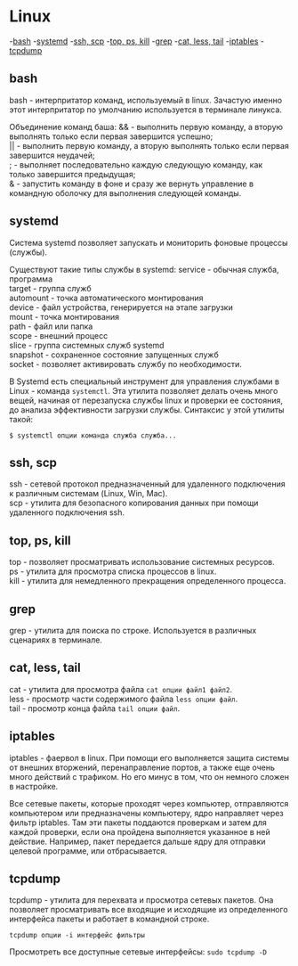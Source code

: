 # Linux

-[bash](#bash)
-[systemd](#systemd)
-[ssh, scp](#ssh-scp)
-[top, ps, kill](#top-ps-kill)
-[grep](#grep)
-[cat, less, tail](#cat-less-tail)
-[iptables](#iptables)
-[tcpdump](#tcpdump)

## bash
bash - интерпритатор команд, используемый в linux. Зачастую именно этот интерпритатор по умолчанию используется в
терминале линукса.

Объединение команд баша:
&& - выполнить первую команду, а вторую выполнять только если первая завершится успешно;  
|| - выполнить первую команду, а вторую выполнять только если первая завершится неудачей;  
; - выполняет последовательно каждую следующую команду, как только завершится предыдущая;  
& - запустить команду в фоне и сразу же вернуть управление в командную оболочку для выполнения следующей команды.

## systemd
Система systemd позволяет запускать и мониторить фоновые процессы (службы).

Существуют такие типы службы в systemd:
service - обычная служба, программа  
target - группа служб  
automount - точка автоматического монтирования  
device - файл устройства, генерируется на этапе загрузки  
mount - точка монтирования  
path - файл или папка  
scope - внешний процесс  
slice - группа системных служб systemd  
snapshot - сохраненное состояние запущенных служб  
socket - позволяет активировать службу по необходимости.

В Systemd есть специальный инструмент для управления службами в Linux - команда `systemctl`. Эта утилита позволяет
делать очень много вещей, начиная от перезапуска службы linux и проверки ее состояния, до анализа эффективности
загрузки службы. Синтаксис у этой утилиты такой:

`$ systemctl опции команда служба служба...`

## ssh, scp
ssh - сетевой протокол предназначенный для удаленного подключения к различным системам (Linux, Win, Mac).  
scp - утилита для безопасного копирования данных при помощи удаленного подключения ssh.  

## top, ps, kill
top - позволяет просматривать использование системных ресурсов.  
ps - утилита для просмотра списка процессов в linux.  
kill - утилита для немедленного прекращения определенного процесса.  

## grep
grep - утилита для поиска по строке. Используется в различных сценариях в терминале.  

## cat, less, tail
cat - утилита для просмотра файла `cat опции файл1 файл2`.  
less - просмотр части содержимого файла `less опции файл`.  
tail - просмотр конца файла `tail опции файл`.

## iptables
iptables - фаервол в linux. При помощи его выполняется защита системы от внешних вторжений, перенаправление портов, а 
также еще очень много действий с трафиком. Но его минус в том, что он немного сложен в настройке.

Все сетевые пакеты, которые проходят через компьютер, отправляются компьютером или предназначены компьютеру, ядро 
направляет через фильтр iptables. Там эти пакеты поддаются проверкам и затем для каждой проверки, если она 
пройдена выполняется указанное в ней действие. Например, пакет передается дальше ядру для отправки целевой программе, 
или отбрасывается.

## tcpdump
tcpdump - утилита для перехвата и просмотра сетевых пакетов. Она позволяет просматривать все входящие и исходящие 
из определенного интерфейса пакеты и работает в командной строке. 

`tcpdump опции -i интерфейс фильтры`

Просмотреть все доступные сетевые интерфейсы: `sudo tcpdump -D`